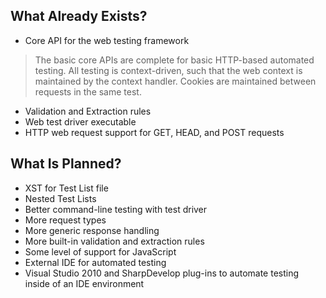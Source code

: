 ## What Already Exists? ##

  * Core API for the web testing framework
> The basic core APIs are complete for basic HTTP-based automated testing. All testing is context-driven, such that the web context is maintained by the context handler. Cookies are maintained between requests in the same test.
  * Validation and Extraction rules
  * Web test driver executable
  * HTTP web request support for GET, HEAD, and POST requests

## What Is Planned? ##

  * XST for Test List file
  * Nested Test Lists
  * Better command-line testing with test driver
  * More request types
  * More generic response handling
  * More built-in validation and extraction rules
  * Some level of support for JavaScript
  * External IDE for automated testing
  * Visual Studio 2010 and SharpDevelop plug-ins to automate testing inside of an IDE environment